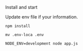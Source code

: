 Install and start


Update env file if your information.

<code>npm install</code>


<code>mv .env-loca .env</code>


<code>NODE_ENV=development node app.js</code>